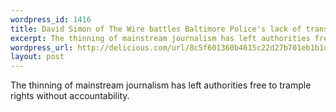```yaml
--- 
wordpress_id: 1416
title: David Simon of The Wire battles Baltimore Police's lack of transparency
excerpt: The thinning of mainstream journalism has left authorities free to trample rights without accountability.
wordpress_url: http://delicious.com/url/8c5f601360b4615c22d27b701eb1b1d4#jeremy6d
layout: post
---
```

The thinning of mainstream journalism has left authorities free to trample rights without accountability.
